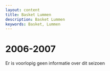 ```yaml
---
layout: content
title: Basket Lummen
description: Basket Lummen
keywords: Basket, Lummen
---
```


# 2006-2007

Er is voorlopig geen informatie over dit seizoen